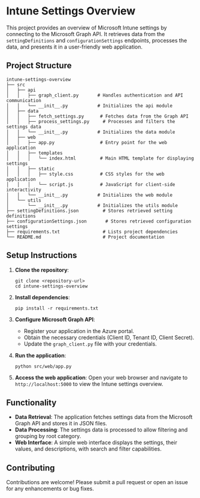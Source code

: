 # Intune Settings Overview

This project provides an overview of Microsoft Intune settings by connecting to the Microsoft Graph API. It retrieves data from the `settingDefinitions` and `configurationSettings` endpoints, processes the data, and presents it in a user-friendly web application.

## Project Structure

```
intune-settings-overview
├── src
│   ├── api
│   │   ├── graph_client.py       # Handles authentication and API communication
│   │   └── __init__.py           # Initializes the api module
│   ├── data
│   │   ├── fetch_settings.py      # Fetches data from the Graph API
│   │   ├── process_settings.py     # Processes and filters the settings data
│   │   └── __init__.py           # Initializes the data module
│   ├── web
│   │   ├── app.py                 # Entry point for the web application
│   │   ├── templates
│   │   │   └── index.html         # Main HTML template for displaying settings
│   │   ├── static
│   │   │   ├── style.css          # CSS styles for the web application
│   │   │   └── script.js          # JavaScript for client-side interactivity
│   │   └── __init__.py           # Initializes the web module
│   └── utils
│       └── __init__.py           # Initializes the utils module
├── settingDefinitions.json         # Stores retrieved setting definitions
├── configurationSettings.json       # Stores retrieved configuration settings
├── requirements.txt                # Lists project dependencies
└── README.md                       # Project documentation
```

## Setup Instructions

1. **Clone the repository**:
   ```
   git clone <repository-url>
   cd intune-settings-overview
   ```

2. **Install dependencies**:
   ```
   pip install -r requirements.txt
   ```

3. **Configure Microsoft Graph API**:
   - Register your application in the Azure portal.
   - Obtain the necessary credentials (Client ID, Tenant ID, Client Secret).
   - Update the `graph_client.py` file with your credentials.

4. **Run the application**:
   ```
   python src/web/app.py
   ```

5. **Access the web application**:
   Open your web browser and navigate to `http://localhost:5000` to view the Intune settings overview.

## Functionality

- **Data Retrieval**: The application fetches settings data from the Microsoft Graph API and stores it in JSON files.
- **Data Processing**: The settings data is processed to allow filtering and grouping by root category.
- **Web Interface**: A simple web interface displays the settings, their values, and descriptions, with search and filter capabilities.

## Contributing

Contributions are welcome! Please submit a pull request or open an issue for any enhancements or bug fixes.